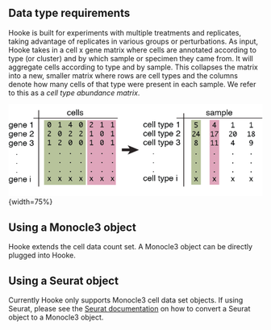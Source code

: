 ## Data type requirements

Hooke is built for experiments with multiple treatments and replicates, taking advantage of replicates in various groups or perturbations. As input, Hooke takes in a cell x gene matrix where cells are annotated according to type (or cluster) and by which sample or specimen they came from. It will aggregate cells according to type and by sample. This collapses the matrix into a new, smaller matrix where rows are cell types and the columns denote how many cells of that type were present in each sample. We refer to this as a *cell type abundance matrix*. 

![aggregation_cells](assets/aggregation_example_cells.png){width=75%}

## Using a Monocle3 object

Hooke extends the cell data count set. A Monocle3 object can be directly plugged into Hooke. 

## Using a Seurat object

Currently Hooke only supports Monocle3 cell data set objects. If using Seurat, please see the [Seurat documentation](https://satijalab.org/seurat/reference/as.celldataset) on how to convert a Seurat object to a Monocle3 object. 